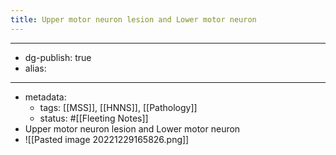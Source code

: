 ```yaml
---
title: Upper motor neuron lesion and Lower motor neuron
---
```


- --
- dg-publish: true
- alias:
- --
- metadata:
	- tags: [[MSS]], [[HNNS]], [[Pathology]]
	- status: #[[Fleeting Notes]]
- Upper motor neuron lesion and Lower motor neuron
- ![[Pasted image 20221229165826.png]]